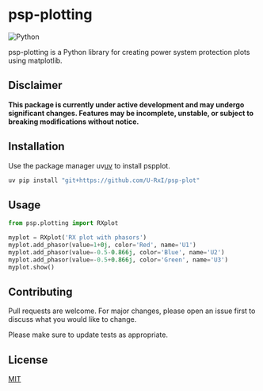 # psp-plotting

![Python](https://img.shields.io/badge/python-3670A0?style=for-the-badge&logo=python&logoColor=ffdd54)

psp-plotting is a Python library for creating power system protection plots using matplotlib.


## Disclaimer
**This package is currently under active development and may undergo significant changes. Features may be incomplete, unstable, or subject to breaking modifications without notice.**

## Installation

Use the package manager uv[uv](https://docs.astral.sh/uv/) to install pspplot.

```bash
uv pip install "git+https://github.com/U-RxI/psp-plot"
```

## Usage

```python
from psp.plotting import RXplot

myplot = RXplot('RX plot with phasors')
myplot.add_phasor(value=1+0j, color='Red', name='U1')
myplot.add_phasor(value=-0.5-0.866j, color='Blue', name='U2')
myplot.add_phasor(value=-0.5+0.866j, color='Green', name='U3')
myplot.show()
```

## Contributing

Pull requests are welcome. For major changes, please open an issue first
to discuss what you would like to change.

Please make sure to update tests as appropriate.

## License

[MIT](https://choosealicense.com/licenses/mit/)